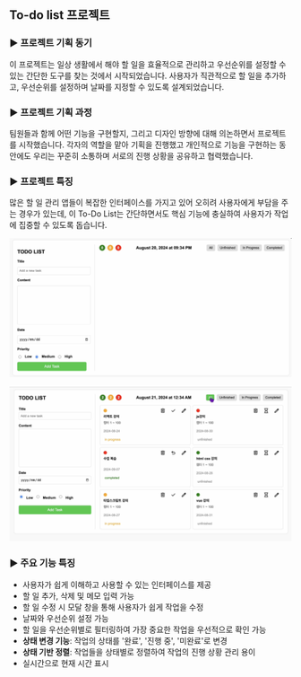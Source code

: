 ## To-do list 프로젝트




### ▶️ 프로젝트 기획 동기

이 프로젝트는 일상 생활에서 해야 할 일을 효율적으로 관리하고 우선순위를 설정할 수 있는 간단한 도구를 찾는 것에서 시작되었습니다.
사용자가 직관적으로 할 일을 추가하고, 우선순위를 설정하며 날짜를 지정할 수 있도록 설계되었습니다.

### ▶️ 프로젝트 기획 과정

팀원들과 함께 어떤 기능을 구현할지, 그리고 디자인 방향에 대해 의논하면서 프로젝트를 시작했습니다. 
각자의 역할을 맡아 기획을 진행했고 개인적으로 기능을 구현하는 동안에도 우리는 꾸준히 소통하며 서로의 진행 상황을 공유하고 협력했습니다. 

### ▶️ 프로젝트 특징

많은 할 일 관리 앱들이 복잡한 인터페이스를 가지고 있어 오히려 사용자에게 부담을 주는 경우가 있는데, 
이 To-Do List는 간단하면서도 핵심 기능에 충실하여 사용자가 작업에 집중할 수 있도록 돕습니다.

![image.png](images/image.png)

![image.png](images/image1.png)

### ▶️ 주요 기능 특징

- 사용자가 쉽게 이해하고 사용할 수 있는 인터페이스를 제공
- 할 일 추가, 삭제 및 메모 입력 가능
- 할 일 수정 시 모달 창을 통해 사용자가 쉽게 작업을 수정
- 날짜와 우선순위 설정 가능
- 할 일을 우선순위별로 필터링하여 가장 중요한 작업을 우선적으로 확인 가능
- **상태 변경 기능**: 작업의 상태를 '완료', '진행 중', '미완료'로 변경
- **상태 기반 정렬**: 작업들을 상태별로 정렬하여 작업의 진행 상황 관리 용이
- 실시간으로 현재 시간 표시

